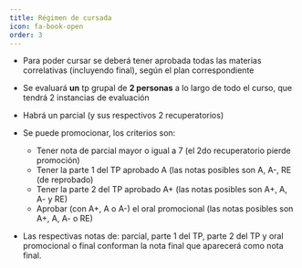 ```yaml
---
title: Régimen de cursada
icon: fa-book-open
order: 3
---
```


- Para poder cursar se deberá tener aprobada todas las materias correlativas (incluyendo final), según el plan correspondiente
- Se evaluará **un** tp grupal de **2 personas** a lo largo de todo el curso, que tendrá 2 instancias de evaluación
- Habrá un parcial (y sus respectivos 2 recuperatorios)
- Se puede promocionar, los criterios son:
  -  Tener nota de parcial mayor o igual a 7 (el 2do recuperatorio pierde promoción)
  -  Tener la parte 1 del TP aprobado A (las notas posibles son A, A-, RE (de reprobado)
  -  Tener la parte 2 del TP aprobado A+ (las notas posibles son A+, A, A- y RE)
  -  Aprobar (con A+, A o A-) el oral promocional (las notas posibles son A+, A, A- o RE)

- Las respectivas notas de: parcial, parte 1 del TP, parte 2 del TP y oral promocional o final conforman la nota final que aparecerá como nota final.
